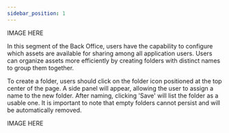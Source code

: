 ```yaml
---
sidebar_position: 1
---
```


IMAGE HERE

In this segment of the Back Office, users have the capability to configure which assets are available for sharing among all application users. Users can organize assets more efficiently by creating folders with distinct names to group them together.

To create a folder, users should click on the folder icon positioned at the top center of the page. A side panel will appear, allowing the user to assign a name to the new folder. After naming, clicking 'Save' will list the folder as a usable one. It is important to note that empty folders cannot persist and will be automatically removed.

IMAGE HERE